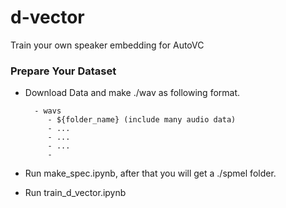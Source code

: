 # d-vector
Train your own speaker embedding for AutoVC 

### Prepare Your Dataset

* Download Data and make ./wav as following format.

        - wavs
           - ${folder_name} (include many audio data)
           - ...
           - ...
           - ...
           - 
* Run make_spec.ipynb, after that you will get a ./spmel folder.
* Run train_d_vector.ipynb
